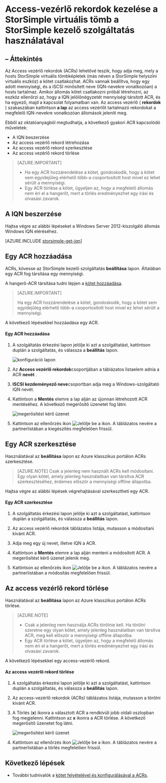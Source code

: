 <properties 
   pageTitle="Access-vezérlő rekordok kezelése a StorSimple virtuális tömb |} Microsoft Azure"
   description="Ismerteti, hogyan szeretné kezelni az access vezérlő rekordokat (ACRs) határozza meg, mely állomások csatlakoztathatja virtuális StorSimple tömb a kötet."
   services="storsimple"
   documentationCenter=""
   authors="alkohli"
   manager="carmonm"
   editor="" />
<tags 
   ms.service="storsimple"
   ms.devlang="na"
   ms.topic="article"
   ms.tgt_pltfrm="na"
   ms.workload="na"
   ms.date="05/03/2016"
   ms.author="alkohli" />

# <a name="use-the-storsimple-manager-service-to-manage-access-control-records-for-the-storsimple-virtual-array"></a>Access-vezérlő rekordok kezelése a StorSimple virtuális tömb a StorSimple kezelő szolgáltatás használatával 

## <a name="overview"></a>– Áttekintés

Az Access vezérlő rekordok (ACRs) lehetővé teszik, hogy adja meg, mely a hosts StorSimple virtuális tömbképletek (más néven a StorSimple helyszíni virtuális eszköz) a kötet csatlakozhat. ACRs vannak beállítva, hogy egy adott mennyiségi, és a iSCSI minősített neve (IQN-nevekre vonatkozóan) a hosts tartalmaz. Amikor állomás kötet csatlakozni próbál létrehozni, az eszköz ellenőrzi az, hogy a IQN jelölőnégyzetét mennyiségi társított ACR, és ha egyező, majd a kapcsolat folyamatban van. Az access vezérlő ( **rekordok** ) szakaszában kattintson **a lap** az access vezérlőt tartalmazó rekordokat a megfelelő IQN-nevekre vonatkozóan állomások jeleníti meg.

Ebből az oktatóanyagból megtudhatja, a következő gyakori ACR kapcsolódó műveletek:

- A IQN beszerzése
- Az access vezérlő rekord létrehozása 
- Az access vezérlő rekord szerkesztése 
- Az access vezérlő rekord törlése 

> [AZURE.IMPORTANT] 
> 
> - Ha egy ACR hozzárendelése a kötet, gondoskodik, hogy a kötet sem egyidejűleg elérhető több-a csoportosított host mivel ez lehet sérült a mennyiségi. 
> - Egy ACR törlése a kötet, ügyeljen az, hogy a megfelelő állomás nem éri el a hangerőt, mert a törlés eredményezhet egy írási és olvasási zavarok.

## <a name="get-the-iqn"></a>A IQN beszerzése

Hajtsa végre az alábbi lépéseket a Windows Server 2012-kiszolgáló állomás Windows IQN eléréséhez.

[AZURE.INCLUDE [storsimple-get-iqn](../../includes/storsimple-get-iqn.md)]

## <a name="add-an-acr"></a>Egy ACR hozzáadása

ACRs, kövesse az StorSimple kezelő szolgáltatás **beállítása** lapon. Általában egy ACR fog társítása egy mennyiségi.

A hangerő-ACR társítása tudni lépjen a [kötet hozzáadása](storsimple-ova-deploy3-iscsi-setup.md#step-3-add-a-volume).

>[AZURE.IMPORTANT] 
> 
>Ha egy ACR hozzárendelése a kötet, gondoskodik, hogy a kötet sem egyidejűleg elérhető több-a csoportosított host mivel ez lehet sérült a mennyiségi.
 
A következő lépésekkel hozzáadása egy ACR.

#### <a name="to-add-an-acr"></a>Egy ACR hozzáadása

1. A szolgáltatás érkezési lapon jelölje ki azt a szolgáltatást, kattintson duplán a szolgáltatás, és válassza a **beállítás** lapon.

    ![konfiguráció lapon](./media/storsimple-ova-manage-acrs/acr1.png)

2. Az **Access vezérlő rekordok**csoportjában a táblázatos listaelem adnia a ACR **nevét** .

3. **ISCSI kezdeményező neve**csoportban adja meg a Windows-szolgáltató IQN nevét. 

4. Kattintson a **Mentés** elemre a lap alján az újonnan létrehozott ACR mentéséhez. A következő megerősítő üzenetet fog látni.

    ![megerősítést kérő üzenet](./media/storsimple-ova-manage-acrs/acr2.png)

5. Kattintson az ellenőrzés ikon ![Jelölje be a ikon](./media/storsimple-ova-manage-acrs/check-icon.png). A táblázatos nevére a partnerlistában a kiegészítés megfelelően frissül.

## <a name="edit-an-acr"></a>Egy ACR szerkesztése

Használatával az **beállítása** lapon az Azure klasszikus portálon ACRs szerkesztése. 

> [AZURE.NOTE] Csak a jelenleg nem használt ACRs kell módosítani. Egy olyan kötet, amely jelenleg használatban van társítva ACR szerkesztéséhez, érdemes először a mennyiségi offline állapotba.

Hajtsa végre az alábbi lépések végrehajtásával szerkesztheti egy ACR.

#### <a name="to-edit-an-acr"></a>Egy ACR szerkesztése

1. A szolgáltatás érkezési lapon jelölje ki azt a szolgáltatást, kattintson duplán a szolgáltatás, és válassza a **beállítás** lapon.

2. Az access vezérlő rekordok táblázatos listája, mutasson a módosítani kívánt ACR.

3. Adja meg egy új nevet, illetve IQN a ACR.

4. Kattintson a **Mentés** elemre a lap alján menteni a módosított ACR. A megerősítést kérő üzenet jelenik meg. 

5. Kattintson az ellenőrzés ikon ![Jelölje be a ikon](./media/storsimple-ova-manage-acrs/check-icon.png). A táblázatos nevére a partnerlistában a módosítás megfelelően frissül.

## <a name="delete-an-access-control-record"></a>Az access vezérlő rekord törlése

Használatával az **beállítása** lapon az Azure klasszikus portálon ACRs törlése. 

> [AZURE.NOTE] 
> 
> - Csak a jelenleg nem használja ACRs törölnie kell. Ha törölni szeretne egy olyan kötet, amely jelenleg használatban van társítva ACR, meg kell először a mennyiségi offline állapotba.
> - Egy ACR törlése a kötet, ügyeljen az, hogy a megfelelő állomás nem éri el a hangerőt, mert a törlés eredményezhet egy írási és olvasási zavarok.

A következő lépésekkel egy access-vezérlő rekord.

#### <a name="to-delete-an-access-control-record"></a>Az access vezérlő rekord törlése

1. A szolgáltatás érkezési lapon jelölje ki azt a szolgáltatást, kattintson duplán a szolgáltatás, és válassza a **beállítás** lapon.

2. Az access-vezérlő rekordok (ACRs) táblázatos listája, mutasson a törölni kívánt ACR.

3. A Törlés (**x**) ikonra a választott ACR a rendkívüli jobb oldali oszlopban fog megjelenni. Kattintson az **x** ikonra a ACR törlése. A következő megerősítő üzenetet fog látni.

    ![megerősítést kérő üzenet](./media/storsimple-ova-manage-acrs/acr3.png)

5. Kattintson az ellenőrzés ikon ![Jelölje be a ikon](./media/storsimple-ova-manage-acrs/check-icon.png). A táblázatos nevére a partnerlistában a törlés megfelelően frissül.

## <a name="next-steps"></a>Következő lépések

- További tudnivalók a [kötet felvételével és konfigurálásával a ACRs](storsimple-ova-deploy3-iscsi-setup.md#step-3-add-a-volume).

